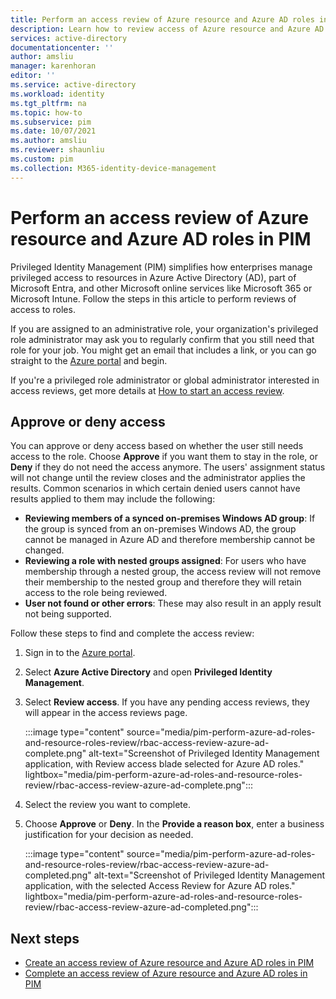 ```yaml
---
title: Perform an access review of Azure resource and Azure AD roles in PIM - Azure AD | Microsoft Docs
description: Learn how to review access of Azure resource and Azure AD roles in Azure AD Privileged Identity Management (PIM).
services: active-directory
documentationcenter: ''
author: amsliu
manager: karenhoran
editor: ''
ms.service: active-directory
ms.workload: identity
ms.tgt_pltfrm: na
ms.topic: how-to
ms.subservice: pim
ms.date: 10/07/2021
ms.author: amsliu
ms.reviewer: shaunliu
ms.custom: pim
ms.collection: M365-identity-device-management
---
```


# Perform an access review of Azure resource and Azure AD roles in PIM

Privileged Identity Management (PIM) simplifies how enterprises manage privileged access to resources in Azure Active Directory (AD), part of Microsoft Entra, and other Microsoft online services like Microsoft 365 or Microsoft Intune. Follow the steps in this article to perform reviews of access to roles.

If you are assigned to an administrative role, your organization's privileged role administrator may ask you to regularly confirm that you still need that role for your job. You might get an email that includes a link, or you can go straight to the [Azure portal](https://portal.azure.com) and begin.

If you're a privileged role administrator or global administrator interested in access reviews, get more details at [How to start an access review](pim-create-azure-ad-roles-and-resource-roles-review.md).

## Approve or deny access

You can approve or deny access based on whether the user still needs access to the role. Choose **Approve** if you want them to stay in the role, or **Deny** if they do not need the access anymore. The users' assignment status will not change until the review closes and the administrator applies the results. Common scenarios in which certain denied users cannot have results applied to them may include the following:

- **Reviewing members of a synced on-premises Windows AD group**: If the group is synced from an on-premises Windows AD, the group cannot be managed in Azure AD and therefore membership cannot be changed.
- **Reviewing a role with nested groups assigned**: For users who have membership through a nested group, the access review will not remove their membership to the nested group and therefore they will retain access to the role being reviewed.
- **User not found or other errors**: These may also result in an apply result not being supported.

Follow these steps to find and complete the access review:

1. Sign in to the [Azure portal](https://portal.azure.com/).
1. Select **Azure Active Directory** and open **Privileged Identity Management**.
1. Select **Review access**. If you have any pending access reviews, they will appear in the access reviews page.

    :::image type="content" source="media/pim-perform-azure-ad-roles-and-resource-roles-review/rbac-access-review-azure-ad-complete.png" alt-text="Screenshot of Privileged Identity Management application, with Review access blade selected for Azure AD roles." lightbox="media/pim-perform-azure-ad-roles-and-resource-roles-review/rbac-access-review-azure-ad-complete.png":::

1. Select the review you want to complete.
1. Choose **Approve** or **Deny**. In the **Provide a reason box**, enter a business justification for your decision as needed.

    :::image type="content" source="media/pim-perform-azure-ad-roles-and-resource-roles-review/rbac-access-review-azure-ad-completed.png" alt-text="Screenshot of Privileged Identity Management application, with the selected Access Review for Azure AD roles." lightbox="media/pim-perform-azure-ad-roles-and-resource-roles-review/rbac-access-review-azure-ad-completed.png":::

## Next steps

- [Create an access review of Azure resource and Azure AD roles in PIM](pim-create-azure-ad-roles-and-resource-roles-review.md)
- [Complete an access review of Azure resource and Azure AD roles in PIM](pim-complete-azure-ad-roles-and-resource-roles-review.md)
